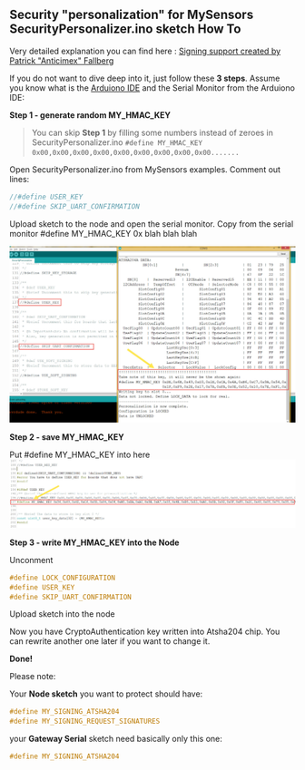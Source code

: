 Security "personalization" for MySensors SecurityPersonalizer.ino sketch How To
------------------------------------------------------------------------


Very detailed explanation you can find here : [Signing support created by Patrick "Anticimex" Fallberg](https://www.mysensors.org/about/signing)

If you do not want to dive deep into it, just follow these **3 steps**. Assume you know what is the [Arduiono IDE](https://www.arduino.cc/en/main/software) and the Serial Monitor from the Arduiono IDE:

**Step 1 - generate random MY_HMAC_KEY**


> You can skip **Step 1** by filling some numbers instead of zeroes in SecurityPersonalizer.ino ```#define MY_HMAC_KEY 0x00,0x00,0x00,0x00,0x00,0x00,0x00,0x00,0x00....... ```


Open SecurityPersonalizer.ino from MySensors examples.
 Comment out lines:
```c++
//#define USER_KEY
//#define SKIP_UART_CONFIRMATION
```
Upload sketch to the node and open the serial monitor. Copy from the serial monitor #define MY_HMAC_KEY 0x blah blah blah

![open serial monitor and copy #define MY_HMAC_KEY 0x blah blah blah](https://github.com/EasySensors/ButtonSizeNode/blob/master/pics/personalization.jpg?raw=true)



**Step 2 - save MY_HMAC_KEY**


Put #define MY_HMAC_KEY  into here 
![Put it here ](https://github.com/EasySensors/ButtonSizeNode/blob/master/pics/personalization1.jpg?raw=true)

**Step 3 - write MY_HMAC_KEY into the Node**


Unconment
```c++
#define LOCK_CONFIGURATION
#define USER_KEY
#define SKIP_UART_CONFIRMATION
```
Upload sketch into the node 

Now you have CryptoAuthentication key written into Atsha204 chip. You can rewrite another one later if you want to change it.

**Done!**

Please note:

Your **Node sketch** you want to protect should have: 
```c++
#define MY_SIGNING_ATSHA204 
#define MY_SIGNING_REQUEST_SIGNATURES
```
your **Gateway Serial** sketch need basically only this one:
```c++
#define MY_SIGNING_ATSHA204
```



